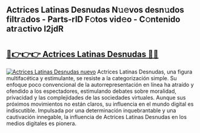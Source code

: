 ## Actrices Latinas Desnudas N𝚞𝚎vos desn𝚞dos filtr𝚊dos - Parts-rID F𝚘tos vid𝚎o - C𝚘ntenido atr𝚊ctivo l2jdR

# <h2><a href="http://mb0c4d.tromn.icu/?c=Actrices+Latinas+Desnudas">🔗👉👉👉 Actrices Latinas Desnudas 🔗🔗</a></h2>

[![Actrices Latinas Desnudas nuevo](https://i.imgur.com/pEAQMta.gif)](http://mb0c4d.tromn.icu/?c=Actrices+Latinas+Desnudas)
Actrices Latinas Desnudas, una figura multifacética y estimulante, se resiste a la categorización simple. Su enfoque poco convencional de la autorrepresentación en línea ha atraído y ofendido a los espectadores, estimulando debates sobre moralidad, privacidad y las complejidades de las sociedades virtuales. Aunque sus próximos movimientos no están claros, su influencia en el mundo digital es indiscutible. Impulsada por una determinación inquebrantable y una cautivación innegable, la influencia de Actrices Latinas Desnudas en los medios digitales es pionera.
